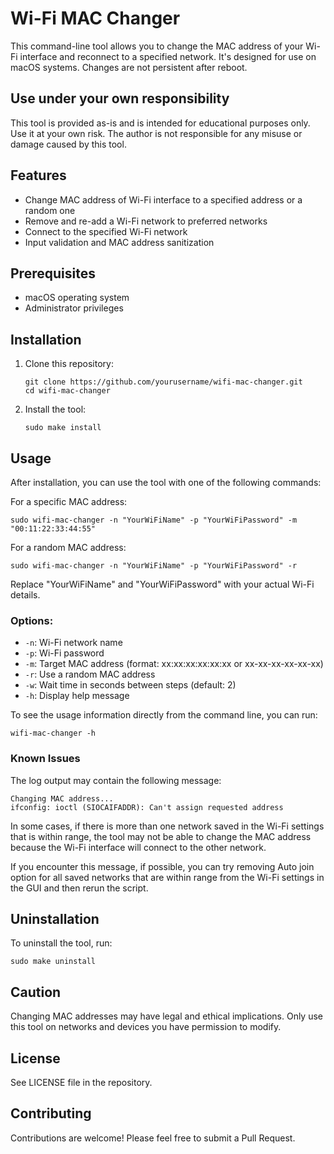 # Wi-Fi MAC Changer

This command-line tool allows you to change the MAC address of your Wi-Fi interface and reconnect to a specified network. It's designed for use on macOS systems. Changes are not persistent after reboot.

## Use under your own responsibility

This tool is provided as-is and is intended for educational purposes only. Use it at your own risk. The author is not responsible for any misuse or damage caused by this tool.

## Features

- Change MAC address of Wi-Fi interface to a specified address or a random one
- Remove and re-add a Wi-Fi network to preferred networks
- Connect to the specified Wi-Fi network
- Input validation and MAC address sanitization

## Prerequisites

- macOS operating system
- Administrator privileges

## Installation

1. Clone this repository:
   ```
   git clone https://github.com/yourusername/wifi-mac-changer.git
   cd wifi-mac-changer
   ```

2. Install the tool:
   ```
   sudo make install
   ```

## Usage

After installation, you can use the tool with one of the following commands:

For a specific MAC address:
```
sudo wifi-mac-changer -n "YourWiFiName" -p "YourWiFiPassword" -m "00:11:22:33:44:55"
```

For a random MAC address:
```
sudo wifi-mac-changer -n "YourWiFiName" -p "YourWiFiPassword" -r
```

Replace "YourWiFiName" and "YourWiFiPassword" with your actual Wi-Fi details.

### Options:

- `-n`: Wi-Fi network name
- `-p`: Wi-Fi password
- `-m`: Target MAC address (format: xx:xx:xx:xx:xx:xx or xx-xx-xx-xx-xx-xx)
- `-r`: Use a random MAC address
- `-w`: Wait time in seconds between steps (default: 2)
- `-h`: Display help message

To see the usage information directly from the command line, you can run:

```
wifi-mac-changer -h
```

### Known Issues

The log output may contain the following message:

```
Changing MAC address...
ifconfig: ioctl (SIOCAIFADDR): Can't assign requested address
```

In some cases, if there is more than one network saved in the Wi-Fi settings that is within range, the tool may not be able to change the MAC address because the Wi-Fi interface will connect to the other network.

If you encounter this message, if possible, you can try removing Auto join option for all saved networks that are within range from the Wi-Fi settings in the GUI and then rerun the script.

## Uninstallation

To uninstall the tool, run:

```
sudo make uninstall
```

## Caution

Changing MAC addresses may have legal and ethical implications. Only use this tool on networks and devices you have permission to modify.

## License

See LICENSE file in the repository.

## Contributing

Contributions are welcome! Please feel free to submit a Pull Request.
